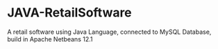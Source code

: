 # JAVA-RetailSoftware
A retail software using Java Language, connected to MySQL Database, build in Apache Netbeans 12.1
